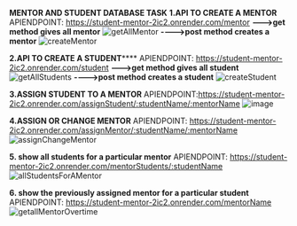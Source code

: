 ****MENTOR AND STUDENT DATABASE TASK****
****1.API TO CREATE A MENTOR****
APIENDPOINT:
https://student-mentor-2ic2.onrender.com/mentor 
****--->get method gives all mentor****
![getAllMentor](https://github.com/deepa0101/STUDENT-MENTOR/assets/66421923/9ee21f8b-bc88-46ec-8905-6f84d7b17801)
****---->post method creates a mentor****
![createMentor](https://github.com/deepa0101/STUDENT-MENTOR/assets/66421923/641d7969-cf99-4901-9f50-f15b7e814670)



****2.API TO CREATE A STUDENT********
APIENDPOINT:
https://student-mentor-2ic2.onrender.com/student 
****--->get method gives all student****
![getAllStudents](https://github.com/deepa0101/STUDENT-MENTOR/assets/66421923/0bd22093-4837-487e-8975-c3492aeba3e9)
****---->post method creates a student****
![createStudent](https://github.com/deepa0101/STUDENT-MENTOR/assets/66421923/8af4aee5-6881-4597-938f-9d417c48ac43)

****3.ASSIGN STUDENT TO A MENTOR****
APIENDPOINT:https://student-mentor-2ic2.onrender.com/assignStudent/:studentName/:mentorName
![image](https://github.com/deepa0101/STUDENT-MENTOR/assets/66421923/35fa35c6-caac-427b-9674-2b17b6048a1a)



****4.ASSIGN OR CHANGE MENTOR****
APIENDPOINT:
https://student-mentor-2ic2.onrender.com/assignMentor/:studentName/:mentorName
![assignChangeMentor](https://github.com/deepa0101/STUDENT-MENTOR/assets/66421923/7b887c63-d20c-4ddf-9848-b039d6646915)



****5. show all students for a particular mentor****
APIENDPOINT:
https://student-mentor-2ic2.onrender.com/mentorStudents/:studentName
![allStudentsForAMentor](https://github.com/deepa0101/STUDENT-MENTOR/assets/66421923/eeeeea83-e52e-4785-84df-9f70888861ca)


****6. show the previously assigned mentor for a particular student****
APIENDPOINT:
https://student-mentor-2ic2.onrender.com/mentorName
![getallMentorOvertime](https://github.com/deepa0101/STUDENT-MENTOR/assets/66421923/f93e0138-29e6-4126-bdab-06f649ff0964)


